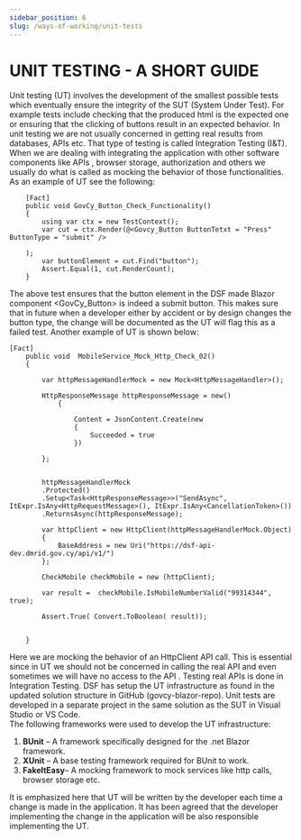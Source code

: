 ```yaml
---
sidebar_position: 6
slug: /ways-of-working/unit-tests
---
```




# UNIT TESTING - A SHORT GUIDE  

Unit testing (UT) involves the development of the smallest possible tests which eventually ensure the integrity of the SUT 
(System Under Test). For example tests include checking that the produced html is the expected one or ensuring that τhe 
clicking of buttons result in an expected behavior. In unit testing we are not usually concerned in getting real results 
from databases, APIs etc. That type of testing is called Integration Testing (I&T). When we are dealing with integrating the application with other software components like APIs , browser storage, authorization and others we usually do what is called as mocking the behavior of those functionalities. As an example of UT see the following: 

```
    [Fact]
    public void GovCy_Button_Check_Functionality()
    {
        using var ctx = new TestContext();
        var cut = ctx.Render(@<Govcy_Button ButtonTetxt = "Press" ButtonType = "submit" />

    );
        var buttonElement = cut.Find("button");
        Assert.Equal(1, cut.RenderCount);
    }

```
The above test ensures that the button element in the DSF made Blazor component <GovCy_Button>  is indeed  a submit button. This makes sure that in future when a developer either by accident or by design changes the button type, the change will be documented as the UT will flag this as a failed test. 
Another example of UT is shown below:  
```
[Fact]
    public void  MobileService_Mock_Http_Check_02()
    {

        var httpMessageHandlerMock = new Mock<HttpMessageHandler>();

        HttpResponseMessage httpResponseMessage = new()
            {

                Content = JsonContent.Create(new
                {
                    Succeeded = true
                })

        };


        httpMessageHandlerMock
        .Protected()
        .Setup<Task<HttpResponseMessage>>("SendAsync", ItExpr.IsAny<HttpRequestMessage>(), ItExpr.IsAny<CancellationToken>())
        .ReturnsAsync(httpResponseMessage);

        var httpClient = new HttpClient(httpMessageHandlerMock.Object)
        {
            BaseAddress = new Uri("https://dsf-api-dev.dmrid.gov.cy/api/v1/")
        };

        CheckMobile checkMobile = new (httpClient);

        var result =  checkMobile.IsMobileNumberValid("99314344", true);

        Assert.True( Convert.ToBoolean( result));


    }
```

Here we are mocking the behavior of an HttpClient API call.  This is essential since in UT we should not be concerned in calling the real API and even sometimes we will have no access to the API . Testing real APIs is done in Integration  Testing.
DSF has setup the UT infrastructure as found in the updated solution structure in GitHub (govcy-blazor-repo). Unit tests are developed in a separate project in the same solution as the SUT in Visual Studio or VS Code.  
The following frameworks were used to develop the UT infrastructure:


1. **BUnit** – A framework specifically designed for the .net Blazor framework. 
2. **XUnit** – A base testing framework required for BUnit to work.
3. **FakeItEasy**– A mocking framework to mock services like http calls, browser storage etc.

It is emphasized here that UT will be written by the developer each time a change is made in the application. It has been agreed that the developer implementing the change in the application will be also responsible implementing the UT.

